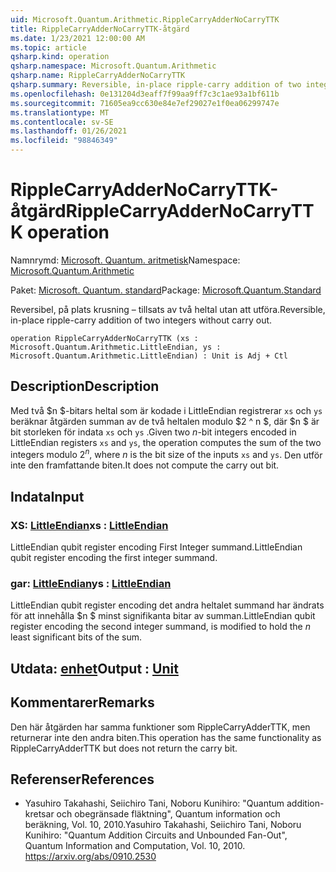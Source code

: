 ```yaml
---
uid: Microsoft.Quantum.Arithmetic.RippleCarryAdderNoCarryTTK
title: RippleCarryAdderNoCarryTTK-åtgärd
ms.date: 1/23/2021 12:00:00 AM
ms.topic: article
qsharp.kind: operation
qsharp.namespace: Microsoft.Quantum.Arithmetic
qsharp.name: RippleCarryAdderNoCarryTTK
qsharp.summary: Reversible, in-place ripple-carry addition of two integers without carry out.
ms.openlocfilehash: 0e131204d3eaff7f99aa9ff7c3c1ae93a1bf611b
ms.sourcegitcommit: 71605ea9cc630e84e7ef29027e1f0ea06299747e
ms.translationtype: MT
ms.contentlocale: sv-SE
ms.lasthandoff: 01/26/2021
ms.locfileid: "98846349"
---
```

# <a name="ripplecarryaddernocarryttk-operation"></a><span data-ttu-id="4fcaa-102">RippleCarryAdderNoCarryTTK-åtgärd</span><span class="sxs-lookup"><span data-stu-id="4fcaa-102">RippleCarryAdderNoCarryTTK operation</span></span>

<span data-ttu-id="4fcaa-103">Namnrymd: [Microsoft. Quantum. aritmetisk](xref:Microsoft.Quantum.Arithmetic)</span><span class="sxs-lookup"><span data-stu-id="4fcaa-103">Namespace: [Microsoft.Quantum.Arithmetic](xref:Microsoft.Quantum.Arithmetic)</span></span>

<span data-ttu-id="4fcaa-104">Paket: [Microsoft. Quantum. standard](https://nuget.org/packages/Microsoft.Quantum.Standard)</span><span class="sxs-lookup"><span data-stu-id="4fcaa-104">Package: [Microsoft.Quantum.Standard](https://nuget.org/packages/Microsoft.Quantum.Standard)</span></span>


<span data-ttu-id="4fcaa-105">Reversibel, på plats krusning – tillsats av två heltal utan att utföra.</span><span class="sxs-lookup"><span data-stu-id="4fcaa-105">Reversible, in-place ripple-carry addition of two integers without carry out.</span></span>

```qsharp
operation RippleCarryAdderNoCarryTTK (xs : Microsoft.Quantum.Arithmetic.LittleEndian, ys : Microsoft.Quantum.Arithmetic.LittleEndian) : Unit is Adj + Ctl
```


## <a name="description"></a><span data-ttu-id="4fcaa-106">Description</span><span class="sxs-lookup"><span data-stu-id="4fcaa-106">Description</span></span>

<span data-ttu-id="4fcaa-107">Med två $n $-bitars heltal som är kodade i LittleEndian registrerar `xs` och `ys` beräknar åtgärden summan av de två heltalen modulo $2 ^ n $, där $n $ är bit storleken för indata `xs` och `ys` .</span><span class="sxs-lookup"><span data-stu-id="4fcaa-107">Given two $n$-bit integers encoded in LittleEndian registers `xs` and `ys`, the operation computes the sum of the two integers modulo $2^n$, where $n$ is the bit size of the inputs `xs` and `ys`.</span></span> <span data-ttu-id="4fcaa-108">Den utför inte den framfattande biten.</span><span class="sxs-lookup"><span data-stu-id="4fcaa-108">It does not compute the carry out bit.</span></span>

## <a name="input"></a><span data-ttu-id="4fcaa-109">Indata</span><span class="sxs-lookup"><span data-stu-id="4fcaa-109">Input</span></span>

### <a name="xs--littleendian"></a><span data-ttu-id="4fcaa-110">XS: [LittleEndian](xref:Microsoft.Quantum.Arithmetic.LittleEndian)</span><span class="sxs-lookup"><span data-stu-id="4fcaa-110">xs : [LittleEndian](xref:Microsoft.Quantum.Arithmetic.LittleEndian)</span></span>

<span data-ttu-id="4fcaa-111">LittleEndian qubit register encoding First Integer summand.</span><span class="sxs-lookup"><span data-stu-id="4fcaa-111">LittleEndian qubit register encoding the first integer summand.</span></span>


### <a name="ys--littleendian"></a><span data-ttu-id="4fcaa-112">gar: [LittleEndian](xref:Microsoft.Quantum.Arithmetic.LittleEndian)</span><span class="sxs-lookup"><span data-stu-id="4fcaa-112">ys : [LittleEndian](xref:Microsoft.Quantum.Arithmetic.LittleEndian)</span></span>

<span data-ttu-id="4fcaa-113">LittleEndian qubit register encoding det andra heltalet summand har ändrats för att innehålla $n $ minst signifikanta bitar av summan.</span><span class="sxs-lookup"><span data-stu-id="4fcaa-113">LittleEndian qubit register encoding the second integer summand, is modified to hold the $n$ least significant bits of the sum.</span></span>



## <a name="output--unit"></a><span data-ttu-id="4fcaa-114">Utdata: [enhet](xref:microsoft.quantum.lang-ref.unit)</span><span class="sxs-lookup"><span data-stu-id="4fcaa-114">Output : [Unit](xref:microsoft.quantum.lang-ref.unit)</span></span>



## <a name="remarks"></a><span data-ttu-id="4fcaa-115">Kommentarer</span><span class="sxs-lookup"><span data-stu-id="4fcaa-115">Remarks</span></span>

<span data-ttu-id="4fcaa-116">Den här åtgärden har samma funktioner som RippleCarryAdderTTK, men returnerar inte den andra biten.</span><span class="sxs-lookup"><span data-stu-id="4fcaa-116">This operation has the same functionality as RippleCarryAdderTTK but does not return the carry bit.</span></span>

## <a name="references"></a><span data-ttu-id="4fcaa-117">Referenser</span><span class="sxs-lookup"><span data-stu-id="4fcaa-117">References</span></span>

- <span data-ttu-id="4fcaa-118">Yasuhiro Takahashi, Seiichiro Tani, Noboru Kunihiro: "Quantum addition-kretsar och obegränsade fläktning", Quantum information och beräkning, Vol. 10, 2010.</span><span class="sxs-lookup"><span data-stu-id="4fcaa-118">Yasuhiro Takahashi, Seiichiro Tani, Noboru Kunihiro: "Quantum Addition Circuits and Unbounded Fan-Out", Quantum Information and Computation, Vol. 10, 2010.</span></span>
  https://arxiv.org/abs/0910.2530